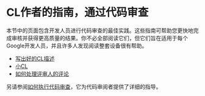 # CL作者的指南，通过代码审查

本节中的页面包含开发人员进行代码审查的最佳实践。这些指南可帮助您更快地完成审核并获得更高质量的结果。你不必全部阅读它们，但它们旨在适用于每个Google开发人员，并且许多人发现阅读整套设备很有帮助。

- [写出好的CL描述](cl-descriptions.md)
- [小CL](small-cls.md)
- [如何处理评审人的评论](handling-comments.md)

另请参阅[如何执行代码审查](../reviewer/)，它为代码审阅者提供了详细的指导。


